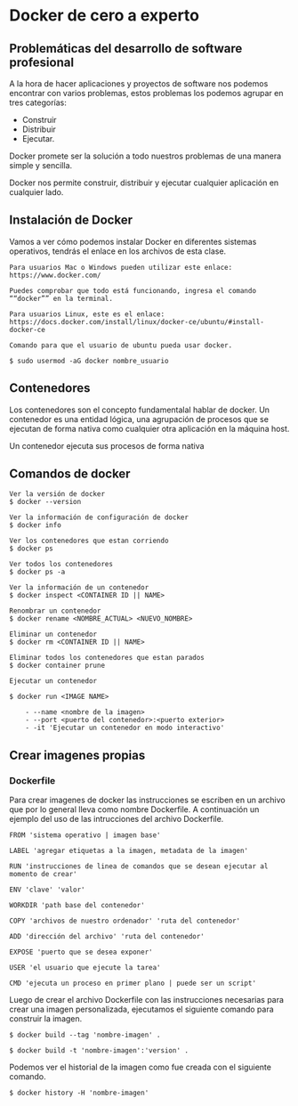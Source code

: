 # Docker de cero a experto

## Problemáticas del desarrollo de software profesional

A la hora de hacer aplicaciones y proyectos de software nos podemos encontrar con varios problemas, estos problemas los podemos agrupar en tres categorías:

- Construir
- Distribuir
- Ejecutar.

Docker promete ser la solución a todo nuestros problemas de una manera simple y sencilla.

Docker nos permite construir, distribuir y ejecutar cualquier aplicación en cualquier lado.

## Instalación de Docker

Vamos a ver cómo podemos instalar Docker en diferentes sistemas operativos, tendrás el enlace en los archivos de esta clase.

    Para usuarios Mac o Windows pueden utilizar este enlace:
    https://www.docker.com/

    Puedes comprobar que todo está funcionando, ingresa el comando ““docker”” en la terminal.

    Para usuarios Linux, este es el enlace:
    https://docs.docker.com/install/linux/docker-ce/ubuntu/#install-docker-ce

    Comando para que el usuario de ubuntu pueda usar docker.

    $ sudo usermod -aG docker nombre_usuario

## Contenedores

Los contenedores son el concepto fundamentalal hablar de docker. Un contenedor es una entidad lógica, una agrupación de procesos que se ejecutan de forma nativa como cualquier otra aplicación en la máquina host.

Un contenedor ejecuta sus procesos de forma nativa

## Comandos de docker

    Ver la versión de docker
    $ docker --version

    Ver la información de configuración de docker
    $ docker info

    Ver los contenedores que estan corriendo
    $ docker ps

    Ver todos los contenedores
    $ docker ps -a

    Ver la información de un contenedor
    $ docker inspect <CONTAINER ID || NAME>

    Renombrar un contenedor
    $ docker rename <NOMBRE_ACTUAL> <NUEVO_NOMBRE>

    Eliminar un contenedor
    $ docker rm <CONTAINER ID || NAME>

    Eliminar todos los contenedores que estan parados
    $ docker container prune

    Ejecutar un contenedor

    $ docker run <IMAGE NAME>

        - --name <nombre de la imagen>
        - --port <puerto del contenedor>:<puerto exterior>
        - -it 'Ejecutar un contenedor en modo interactivo' 

## Crear imagenes propias

### Dockerfile

Para crear imagenes de docker las instrucciones se escriben en un archivo que por lo general lleva como nombre Dockerfile. A continuación un ejemplo del uso de las intrucciones del archivo Dockerfile.

```
FROM 'sistema operativo | imagen base'

LABEL 'agregar etiquetas a la imagen, metadata de la imagen'

RUN 'instrucciones de linea de comandos que se desean ejecutar al momento de crear'

ENV 'clave' 'valor'

WORKDIR 'path base del contenedor'

COPY 'archivos de nuestro ordenador' 'ruta del contenedor'

ADD 'dirección del archivo' 'ruta del contenedor'

EXPOSE 'puerto que se desea exponer'

USER 'el usuario que ejecute la tarea'

CMD 'ejecuta un proceso en primer plano | puede ser un script'

```

Luego de crear el archivo Dockerfile con las instrucciones necesarias para crear una imagen personalizada, ejecutamos el siguiente comando para construir la imagen.

    $ docker build --tag 'nombre-imagen' .

    $ docker build -t 'nombre-imagen':'version' .

Podemos ver el historial de la imagen como fue creada con el siguiente comando.

    $ docker history -H 'nombre-imagen'


